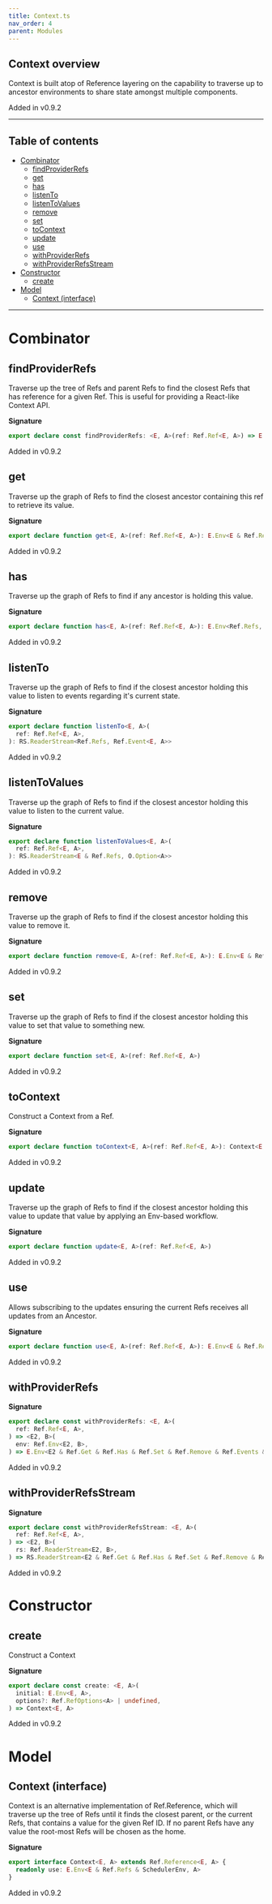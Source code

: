 ```yaml
---
title: Context.ts
nav_order: 4
parent: Modules
---
```


## Context overview

Context is built atop of Reference layering on the capability to traverse up to ancestor
environments to share state amongst multiple components.

Added in v0.9.2

---

<h2 class="text-delta">Table of contents</h2>

- [Combinator](#combinator)
  - [findProviderRefs](#findproviderrefs)
  - [get](#get)
  - [has](#has)
  - [listenTo](#listento)
  - [listenToValues](#listentovalues)
  - [remove](#remove)
  - [set](#set)
  - [toContext](#tocontext)
  - [update](#update)
  - [use](#use)
  - [withProviderRefs](#withproviderrefs)
  - [withProviderRefsStream](#withproviderrefsstream)
- [Constructor](#constructor)
  - [create](#create)
- [Model](#model)
  - [Context (interface)](#context-interface)

---

# Combinator

## findProviderRefs

Traverse up the tree of Refs and parent Refs to find the closest Refs that has reference for a given
Ref. This is useful for providing a React-like Context API.

**Signature**

```ts
export declare const findProviderRefs: <E, A>(ref: Ref.Ref<E, A>) => E.Env<Ref.Refs, Ref.Refs>
```

Added in v0.9.2

## get

Traverse up the graph of Refs to find the closest ancestor containing this ref to retrieve its
value.

**Signature**

```ts
export declare function get<E, A>(ref: Ref.Ref<E, A>): E.Env<E & Ref.Refs, A>
```

Added in v0.9.2

## has

Traverse up the graph of Refs to find if any ancestor is holding this value.

**Signature**

```ts
export declare function has<E, A>(ref: Ref.Ref<E, A>): E.Env<Ref.Refs, boolean>
```

Added in v0.9.2

## listenTo

Traverse up the graph of Refs to find if the closest ancestor holding this value to listen to events
regarding it's current state.

**Signature**

```ts
export declare function listenTo<E, A>(
  ref: Ref.Ref<E, A>,
): RS.ReaderStream<Ref.Refs, Ref.Event<E, A>>
```

Added in v0.9.2

## listenToValues

Traverse up the graph of Refs to find if the closest ancestor holding this value to listen to the
current value.

**Signature**

```ts
export declare function listenToValues<E, A>(
  ref: Ref.Ref<E, A>,
): RS.ReaderStream<E & Ref.Refs, O.Option<A>>
```

Added in v0.9.2

## remove

Traverse up the graph of Refs to find if the closest ancestor holding this value to remove it.

**Signature**

```ts
export declare function remove<E, A>(ref: Ref.Ref<E, A>): E.Env<E & Ref.Refs, O.Option<A>>
```

Added in v0.9.2

## set

Traverse up the graph of Refs to find if the closest ancestor holding this value to set that value
to something new.

**Signature**

```ts
export declare function set<E, A>(ref: Ref.Ref<E, A>)
```

Added in v0.9.2

## toContext

Construct a Context from a Ref.

**Signature**

```ts
export declare function toContext<E, A>(ref: Ref.Ref<E, A>): Context<E, A>
```

Added in v0.9.2

## update

Traverse up the graph of Refs to find if the closest ancestor holding this value to update that
value by applying an Env-based workflow.

**Signature**

```ts
export declare function update<E, A>(ref: Ref.Ref<E, A>)
```

Added in v0.9.2

## use

Allows subscribing to the updates ensuring the current Refs receives all updates from an Ancestor.

**Signature**

```ts
export declare function use<E, A>(ref: Ref.Ref<E, A>): E.Env<E & Ref.Refs & SchedulerEnv, A>
```

Added in v0.9.2

## withProviderRefs

**Signature**

```ts
export declare const withProviderRefs: <E, A>(
  ref: Ref.Ref<E, A>,
) => <E2, B>(
  env: Ref.Env<E2, B>,
) => E.Env<E2 & Ref.Get & Ref.Has & Ref.Set & Ref.Remove & Ref.Events & Ref.ParentRefs, B>
```

Added in v0.9.2

## withProviderRefsStream

**Signature**

```ts
export declare const withProviderRefsStream: <E, A>(
  ref: Ref.Ref<E, A>,
) => <E2, B>(
  rs: Ref.ReaderStream<E2, B>,
) => RS.ReaderStream<E2 & Ref.Get & Ref.Has & Ref.Set & Ref.Remove & Ref.Events & Ref.ParentRefs, B>
```

Added in v0.9.2

# Constructor

## create

Construct a Context

**Signature**

```ts
export declare const create: <E, A>(
  initial: E.Env<E, A>,
  options?: Ref.RefOptions<A> | undefined,
) => Context<E, A>
```

Added in v0.9.2

# Model

## Context (interface)

Context is an alternative implementation of Ref.Reference, which will traverse up the tree of Refs
until it finds the closest parent, or the current Refs, that contains a value for the given Ref ID.
If no parent Refs have any value the root-most Refs will be chosen as the home.

**Signature**

```ts
export interface Context<E, A> extends Ref.Reference<E, A> {
  readonly use: E.Env<E & Ref.Refs & SchedulerEnv, A>
}
```

Added in v0.9.2
